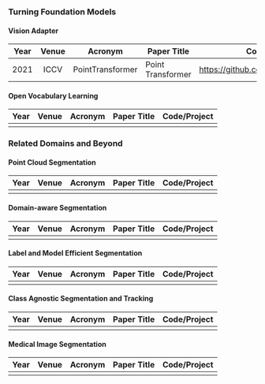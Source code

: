 ### Turning Foundation Models

#### Vision Adapter


| Year | Venue |         Acronym         | Paper Title                                                                                            | Code/Project                                                 |
|:----:|:-----:|:-----------------------:|--------------------------------------------------------------------------------------------------------|--------------------------------------------------------------|
| 2021 | ICCV  |    PointTransformer     |            Point Transformer              |     https://github.com/Pointcept/Pointcept      |


#### Open Vocabulary Learning


| Year |  Venue  |      Acronym       | Paper Title                                                                                                    | Code/Project                                                 |
|:----:|:-------:|:------------------:|----------------------------------------------------------------------------------------------------------------|--------------------------------------------------------------|
|  |     |                |                               |           |





### Related Domains and Beyond 


#### Point Cloud Segmentation

| Year |  Venue  |      Acronym       | Paper Title                                                                                                    | Code/Project                                                 |
|:----:|:-------:|:------------------:|----------------------------------------------------------------------------------------------------------------|--------------------------------------------------------------|
|  |     |                |                               |           |

#### Domain-aware Segmentation

| Year |  Venue  |      Acronym       | Paper Title                                                                                                    | Code/Project                                                 |
|:----:|:-------:|:------------------:|----------------------------------------------------------------------------------------------------------------|--------------------------------------------------------------|
|  |     |                |                               |           |

#### Label and Model Efficient Segmentation

| Year |  Venue  |      Acronym       | Paper Title                                                                                                    | Code/Project                                                 |
|:----:|:-------:|:------------------:|----------------------------------------------------------------------------------------------------------------|--------------------------------------------------------------|
|  |     |                |                               |           |

#### Class Agnostic Segmentation and Tracking

| Year |  Venue  |      Acronym       | Paper Title                                                                                                    | Code/Project                                                 |
|:----:|:-------:|:------------------:|----------------------------------------------------------------------------------------------------------------|--------------------------------------------------------------|
|  |     |                |                               |           |

#### Medical Image Segmentation

| Year |  Venue  |      Acronym       | Paper Title                                                                                                    | Code/Project                                                 |
|:----:|:-------:|:------------------:|----------------------------------------------------------------------------------------------------------------|--------------------------------------------------------------|
|  |     |                |                               |           |
